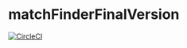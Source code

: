 # matchFinderFinalVersion
[![CircleCI](https://dl.circleci.com/status-badge/img/gh/mhalqahtani/matchFinderFinalVersiontset/tree/main.svg?style=svg)](https://dl.circleci.com/status-badge/redirect/gh/mhalqahtani/matchFinderFinalVersiontset/tree/main)
